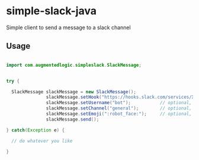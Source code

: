 # simple-slack-java
Simple client to send a message to a slack channel


## Usage

```java

import com.augmentedlogic.simpleslack.SlackMessage;

```

```java      

try {

  SlackMessage slackMessage = new SlackMessage();
               slackMessage.setHook("https://hooks.slack.com/services/XXXXXXX/XXXXXXXX/XXXXXXX");
               slackMessage.setUsername("bot");           // optional, default: "bot"
               slackMessage.setChannel("general");        // optional, default: "general"
               slackMessage.setEmoji(":robot_face:");     // optional, default: ":robot_face:"
               slackMessage.send();

} catch(Exception e) {

  // do whatever you like

}

```

